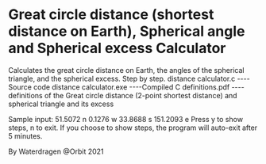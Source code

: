 # Great circle distance (shortest distance on Earth), Spherical angle and Spherical excess Calculator
Calculates the great circle distance on Earth, the angles of the spherical triangle, and the spherical excess. Step by step.
distance calculator.c	----Source code
distance calculator.exe	----Compiled C
definitions.pdf			----definitions of the Great circle distance (2-point shortest distance)
							and spherical triangle and its excess
							
Sample input:
51.5072 n
0.1276 w
33.8688 s
151.2093 e
Press y to show steps, n to exit.
If you choose to show steps, the program will auto-exit after 5 minutes.

By Waterdragen @Orbit 2021
